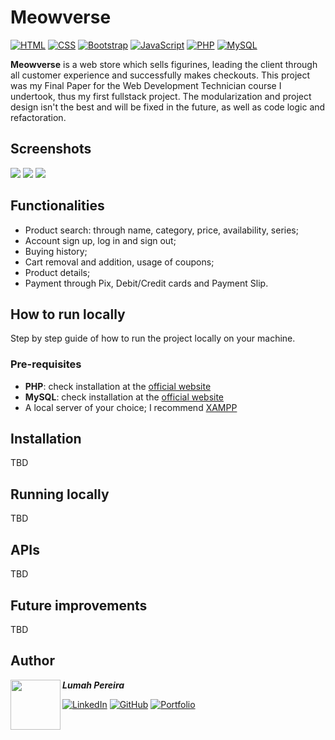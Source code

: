 # Meowverse
[![HTML](https://img.shields.io/badge/HTML-%23E34F26.svg?logo=html5&logoColor=white)](#)
[![CSS](https://img.shields.io/badge/CSS-1572B6?logo=css3&logoColor=fff)](#)
[![Bootstrap](https://img.shields.io/badge/Bootstrap-7952B3?logo=bootstrap&logoColor=fff)](#)
[![JavaScript](https://img.shields.io/badge/JavaScript-F7DF1E?logo=javascript&logoColor=000)](#)
[![PHP](https://img.shields.io/badge/php-%23777BB4.svg?&logo=php&logoColor=white)](#)
[![MySQL](https://img.shields.io/badge/MySQL-4479A1?logo=mysql&logoColor=fff)](#)

**Meowverse** is a web store which sells figurines, leading the client through all customer experience and successfully makes checkouts. This project was my Final Paper for the Web Development Technician course I undertook, thus my first fullstack project. The modularization and project design isn't the best and will be fixed in the future, as well as code logic and refactoration. 

## Screenshots
<img src="https://camo.githubusercontent.com/01be8415c849be14f6a35e4271924552ed3b8e298314497d31fa33de5ab94fe4/68747470733a2f2f692e696d6775722e636f6d2f4e64757a4c567a2e706e67">
<img src="https://camo.githubusercontent.com/10e636bd70ba255c2c2567a7873e4d7e26cecaca0b71eb9bb92ea27aaa71bde7/68747470733a2f2f692e696d6775722e636f6d2f745731454f4c562e706e67">
<img src="https://camo.githubusercontent.com/7c56637f29c18ba792998535b58164a53004e5452017a2b52e0897b3e5b9072d/68747470733a2f2f692e696d6775722e636f6d2f4e4b417752624f2e706e67">

## Functionalities
- Product search: through name, category, price, availability, series;
- Account sign up, log in and sign out;
- Buying history;
- Cart removal and addition, usage of coupons;
- Product details;
- Payment through Pix, Debit/Credit cards and Payment Slip.

## How to run locally
Step by step guide of how to run the project locally on your machine.

### Pre-requisites
- **PHP**: check installation at the [official website](https://www.php.net/manual/en/install.php)
- **MySQL**: check installation at the [official website](https://dev.mysql.com/downloads/installer/)
- A local server of your choice; I recommend [XAMPP](https://www.apachefriends.org/pt_br/download.html)

## Installation
TBD

## Running locally
TBD

## APIs
TBD

## Future improvements
TBD

## Author
<img src="https://github.com/lumahloi.png" width="80" align="left"/>

***Lumah Pereira***


[![LinkedIn](https://custom-icon-badges.demolab.com/badge/LinkedIn-0A66C2?logo=linkedin-white&logoColor=fff)](https://www.linkedin.com/in/lumah-pereira) [![GitHub](https://img.shields.io/badge/GitHub-%23121011.svg?logo=github&logoColor=white)](https://www.github.com/lumahloi) [![Portfolio](https://img.shields.io/badge/Portfolio-D47CBC.svg?logo=vercel&logoColor=white)](https://www.lumah-pereira.vercel.app)
